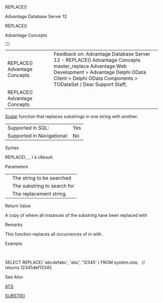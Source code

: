 REPLACE()




Advantage Database Server 12  

REPLACE()

Advantage Concepts

|  |
| --- |
|  |

|  |  |  |  |  |
| --- | --- | --- | --- | --- |
| REPLACE()  Advantage Concepts |  |  | Feedback on: Advantage Database Server 12 - REPLACE() Advantage Concepts master\_replace Advantage Web Development > Advantage Delphi OData Client > Delphi OData Components > TODataSet / Dear Support Staff, |  |
| REPLACE()  Advantage Concepts |  |  |  |  |

[Scalar](master_supported_scalar_functions.htm) function that replaces substrings in one string with another.

|  |  |
| --- | --- |
| Supported in SQL: | Yes |
| Supported in Navigational: | No |

Syntax

REPLACE( <cTarget>, <cSearch>, <cReplace> ) à cResult

Parameters

|  |  |
| --- | --- |
| <cTarget> | The string to be searched |
| <cSearch> | The substring to search for |
| <cReplace> | The replacement string. |

Return Value

A copy of <cTarget> where all instances of the substring <cSearch> have been replaced with <cReplace>

Remarks

This function replaces all occurrences of <cSearch> in <cTarget> with <cReplace>.

Example

 

SELECT REPLACE( 'abcdefabc', 'abc', '12345' ) FROM system.iota;   // returns 12345def12345

See Also

[AT()](master_at.htm)

[SUBSTR()](master_substr.htm)